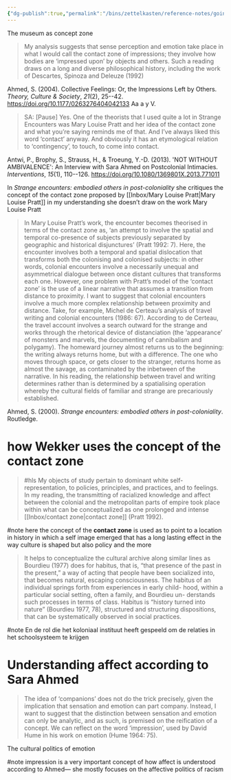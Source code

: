 ```yaml
---
{"dg-publish":true,"permalink":"/bins/zettelkasten/reference-notes/going-from-pratt-to-museum-to-wekker-to-sara-to-radical-empathy/","created":"2024-10-24T01:02:31.000+02:00","updated":"2025-08-19T16:18:49.663+02:00"}
---
```


The museum as  concept zone 


<div class="transclusion internal-embed is-loaded"><div class="markdown-embed">





> My analysis suggests that sense perception and emotion take place in what I would call the contact zone of impressions; they involve how bodies are ‘impressed upon’ by objects and others. Such a reading draws on a long and diverse philosophical history, including the work of Descartes, Spinoza and Deleuze (1992)

Ahmed, S. (2004). Collective Feelings: Or, the Impressions Left by Others. _Theory, Culture & Society_, _21_(2), 25--42. https://doi.org/10.1177/0263276404042133
 Aa a y V. 

> SA: [Pause] Yes. One of the theorists that I used quite a lot in Strange Encounters was Mary Louise Pratt and her idea of the contact zone and what you’re saying reminds me of that. And I’ve always liked this word ‘contact’ anyway. And obviously it has an etymological relation to ‘contingency’, to touch, to come into contact.

Antwi, P., Brophy, S., Strauss, H., & Troeung, Y.-D. (2013). 'NOT WITHOUT AMBIVALENCE': An Interview with Sara Ahmed on Postcolonial Intimacies. _Interventions_, _15_(1), 110--126. https://doi.org/10.1080/1369801X.2013.771011

In _Strange encounters: embodied others in post-coloniality_ she critiques the concept of the contact zone proposed by [[Inbox/Mary Louise Pratt\|Mary Louise Pratt]] in my understanding she doesn’t draw on the work Mary Louise Pratt 

> In Mary Louise Pratt’s work, the encounter becomes theorised in terms of the contact zone as, ‘an attempt to involve the spatial and temporal co-presence of subjects previously separated by geographic and historical disjunctures’ (Pratt 1992: 7). Here, the encounter involves both a temporal and spatial dislocation that transforms both the colonising and colonised subjects: in other words, colonial encounters involve a necessarily unequal and asymmetrical dialogue between once distant cultures that transforms each one. However, one problem with Pratt’s model of the ‘contact zone’ is the use of a linear narrative that assumes a transition from distance to proximity. I want to suggest that colonial encounters involve a much more complex relationship between proximity and distance. Take, for example, Michel de Certeau’s analysis of travel writing and colonial encounters (1986: 67). According to de Certeau, the travel account involves a search outward for the strange and works through the rhetorical device of distanciation (the ‘appearance’ of monsters and marvels, the documenting of cannibalism and polygamy). The homeward journey almost returns us to the beginning: the writing always returns home, but with a difference. The one who moves through space, or gets closer to the stranger, returns home as almost the savage, as contaminated by the inbetween of the narrative. In his reading, the relationship between travel and writing determines rather than is determined by a spatialising operation whereby the cultural fields of familiar and strange are precariously established.

Ahmed, S. (2000). _Strange encounters: embodied others in post-coloniality_. Routledge.

</div></div>



<div class="transclusion internal-embed is-loaded"><div class="markdown-embed">



# how Wekker uses the concept of the contact zone

> #hls My objects of study pertain to dominant white self-representation, to policies, principles, and practices, and to feelings. In my reading, the transmitting of racialized knowledge and affect between the colonial and the metropolitan parts of empire took place within what can be conceptualized as one prolonged and intense [[Inbox/contact zone\|contact zone]] (Pratt 1992). 

#note here the concept of the **contact zone** is used as to point to a location in history in which a self image emerged that has a long lasting effect in the way culture is shaped but also policy and the more 

>It helps to conceptualize the cultural archive along similar lines as Bourdieu (1977) does for habitus, that is, “that presence of the past in the present,” a way of acting that people have been socialized into, that becomes natural, escaping consciousness. The habitus of an individual springs forth from experiences in early child- hood, within a particular social setting, often a family, and Bourdieu un- derstands such processes in terms of class. Habitus is “history turned into nature” (Bourdieu 1977, 78), structured and structuring dispositions, that can be systematically observed in social practices. 


</div></div>


#note En de rol die het koloniaal instituut heeft gespeeld om de relaties in het schoolsysteem te krijgen 


# Understanding affect according to Sara Ahmed 

>The idea of ‘companions’ does not do the trick precisely, given the implication that sensation and emotion can part company. Instead, I want to suggest that the distinction between sensation and emotion can only be analytic, and as such, is premised on the reification of a concept. We can reflect on the word ‘impression’, used by David Hume in his work on emotion (Hume 1964: 75). 

The cultural politics of emotion 

#note impression is a very important concept of how affect is understood according to Ahmed— she mostly focuses on the affective politics of racism